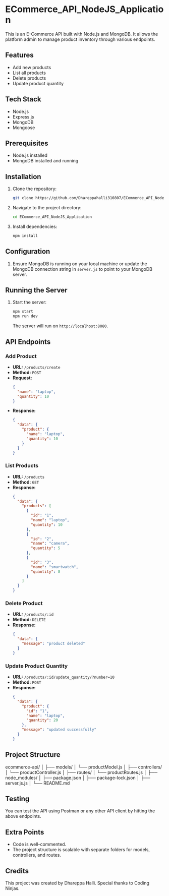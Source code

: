 # ECommerce_API_NodeJS_Application

This is an E-Commerce API built with Node.js and MongoDB. It allows the platform admin to manage product inventory through various endpoints.

## Features

- Add new products
- List all products
- Delete products
- Update product quantity

## Tech Stack

- Node.js
- Express.js
- MongoDB
- Mongoose

## Prerequisites

- Node.js installed
- MongoDB installed and running

## Installation

1. Clone the repository:
    ```sh
    git clone https://github.com/Dhareppahalli310807/ECommerce_API_NodeJS_Application.git
    ```
2. Navigate to the project directory:
    ```sh
    cd ECommerce_API_NodeJS_Application
    ```
3. Install dependencies:
    ```sh
    npm install
    ```

## Configuration

1. Ensure MongoDB is running on your local machine or update the MongoDB connection string in `server.js` to point to your MongoDB server.

## Running the Server

1. Start the server:
    ```sh
    npm start
    npm run dev
    ```
    The server will run on `http://localhost:8080`.

## API Endpoints

### Add Product

- **URL:** `/products/create`
- **Method:** `POST`
- **Request:**
    ```json
    {
      "name": "laptop",
      "quantity": 10
    }
    ```
- **Response:**
    ```json
    {
      "data": {
        "product": {
          "name": "laptop",
          "quantity": 10
        }
      }
    }
    ```

### List Products

- **URL:** `/products`
- **Method:** `GET`
- **Response:**
    ```json
    {
      "data": {
        "products": [
          {
            "id": "1",
            "name": "laptop",
            "quantity": 10
          },
          {
            "id": "2",
            "name": "camera",
            "quantity": 5
          },
          {
            "id": "3",
            "name": "smartwatch",
            "quantity": 8
          }
        ]
      }
    }
    ```

### Delete Product

- **URL:** `/products/:id`
- **Method:** `DELETE`
- **Response:**
    ```json
    {
      "data": {
        "message": "product deleted"
      }
    }
    ```

### Update Product Quantity

- **URL:** `/products/:id/update_quantity/?number=10`
- **Method:** `POST`
- **Response:**
    ```json
    {
      "data": {
        "product": {
          "id": "1",
          "name": "laptop",
          "quantity": 20
        },
        "message": "updated successfully"
      }
    }
    ```

## Project Structure

ecommerce-api/
│
├── models/
│ └── productModel.js
│
├── controllers/
│ └── productController.js
│
├── routes/
│ └── productRoutes.js
│
├── node_modules/
│
├── package.json
│
├── package-lock.json
│
├── server.js.js
│
└── README.md


## Testing

You can test the API using Postman or any other API client by hitting the above endpoints.

## Extra Points

- Code is well-commented.
- The project structure is scalable with separate folders for models, controllers, and routes.

## Credits
This project was created by Dhareppa Halli. Special thanks to Coding Ninjas.